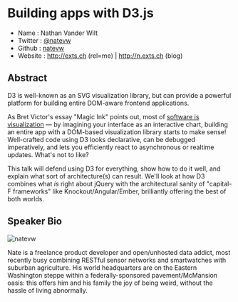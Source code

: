 # Building apps with D3.js

* Name      : Nathan Vander Wilt
* Twitter   : [@natevw](https://twitter.com/natevw)
* Github    : [natevw](https://github.com/natevw)
* Website   : <http://exts.ch> (rel=me) | <http://n.exts.ch> (blog)

## Abstract

D3 is well-known as an SVG visualization library, but can provide a powerful platform for building entire DOM-aware frontend applications.

As Bret Victor's essay "Magic Ink" points out, most of [software is visualization](http://worrydream.com/MagicInk/#most_software_is_information_software) —
by imagining your interface as an interactive chart, building an entire app with a DOM-based visualization library starts to make sense!
Well-crafted code using D3 looks declarative, can be debugged imperatively, and lets you efficiently react to asynchronous or realtime updates. What's not to like?

This talk will defend using D3 for everything, show how to do it well, and explain what sort of architecture(s) can result.
We'll look at how D3 combines what *is* right about jQuery with the architectural sanity of "capital-F frameworks" like Knockout/Angular/Ember, brilliantly offering the best of both worlds.

## Speaker Bio

![natevw](https://raw.github.com/cascadiajs/2013.cascadiajs.com/master/images/natevw.png)

Nate is a freelance product developer and open/unhosted data addict,
most recently busy combining RESTful sensor networks and smartwatches with suburban agriculture.
His world headquarters are on the Eastern Washington steppe within a federally-sponsored pavement/McMansion oasis:
this offers him and his family the joy of being weird, without the hassle of living abnormally.

